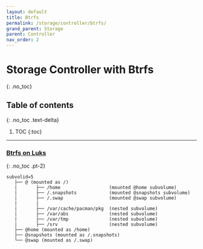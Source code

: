 ```yaml
---
layout: default
title: Btrfs
permalink: /storage/controller/btrfs/
grand_parent: Storage
parent: Controller
nav_order: 2
---
```


# Storage Controller with Btrfs
{: .no_toc}

## Table of contents
{: .no_toc .text-delta}

1. TOC
{:toc}

---

### [Btrfs on Luks](/Andromeda/storage/controller/)
{: .no_toc .pt-2}

```
subvolid=5
   ├── @ (mounted as /)
   |       ├── /home                  (mounted @home subvolume)
   |       ├── /.snapshots            (mounted @snapshots subvolume)
   |       ├── /.swap                 (mounted @swap subvolume)
   |       |
   |       ├── /var/cache/pacman/pkg  (nested subvolume)
   |       ├── /var/abs               (nested subvolume)
   |       ├── /var/tmp               (nested subvolume)
   |       ├── /srv                   (nested subvolume)
   ├── @home (mounted as /home)
   ├── @snapshots (mounted as /.snapshots)
   └── @swap (mounted as /.swap)
```
